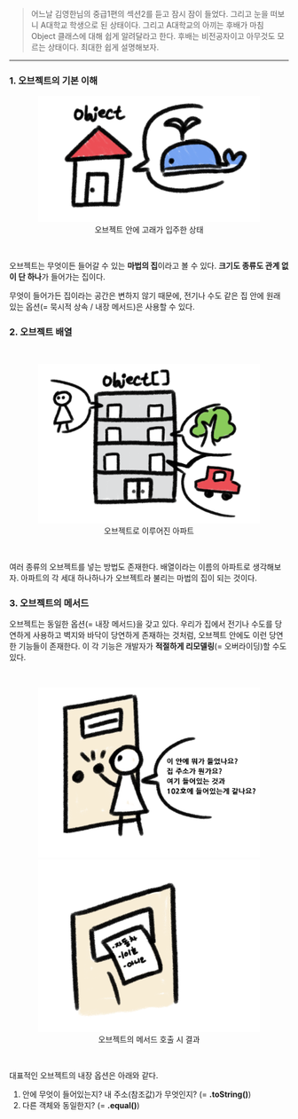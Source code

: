 > 어느날 김영한님의 중급1편의 섹션2를 듣고 잠시 잠이 들었다. 그리고 눈을 떠보니 A대학교 학생으로 된 상태이다.
> 그리고 A대학교의 아끼는 후배가 마침 Object 클래스에 대해 쉽게 알려달라고 한다.
> 후배는 비전공자이고 아무것도 모르는 상태이다. 최대한 쉽게 설명해보자.

---

### 1. 오브젝트의 기본 이해

<div align="center">
    <figure>
        <img src="./image/1.png" alt="오브젝트의 기본 이해" width="400" />
        <figcaption>오브젝트 안에 고래가 입주한 상태</figcaption>
    </figure>
</div>
<br>

오브젝트는 무엇이든 들어갈 수 있는 **마법의 집**이라고 볼 수 있다. **크기도 종류도 관계 없이 단 하나**가 들어가는 집이다.

무엇이 들어가든 집이라는 공간은 변하지 않기 때문에, 전기나 수도 같은 집 안에 원래 있는 옵션(= 묵시적 상속 / 내장 메서드)은 사용할 수 있다.

### 2. 오브젝트 배열

<br>
<div align="center">
    <figure>
        <img src="./image/2.png" alt="오브젝트 배열" width="400" />
        <figcaption>오브젝트로 이루어진 아파트</figcaption>
    </figure>
</div>
<br>

여러 종류의 오브젝트를 넣는 방법도 존재한다. 배열이라는 이름의 아파트로 생각해보자. 아파트의 각 세대 하나하나가 오브젝트라 불리는 마법의 집이 되는 것이다.

### 3. 오브젝트의 메서드

오브젝트는 동일한 옵션(= 내장 메서드)을 갖고 있다. 우리가 집에서 전기나 수도를 당연하게 사용하고 벽지와 바닥이 당연하게 존재하는 것처럼, 오브젝트 안에도 이런 당연한 기능들이 존재한다. 이 각 기능은 개발자가 **적절하게 리모델링**(= 오버라이딩)할 수도 있다.

<br>
<div align="center">
    <figure>
        <img src="./image/3.png" alt="오브젝트 내 내장 메서드" width="400" />
        <img src="./image/4.png" alt="오브젝트 내 내장 메서드 호출 결과" width="400" />
        <figcaption>오브젝트의 메서드 호출 시 결과</figcaption>
    </figure>
</div>
<br>

대표적인 오브젝트의 내장 옵션은 아래와 같다.
1. 안에 무엇이 들어있는지? 내 주소(참조값)가 무엇인지? (= **.toString()**)
2. 다른 객체와 동일한지? (= **.equal()**)
